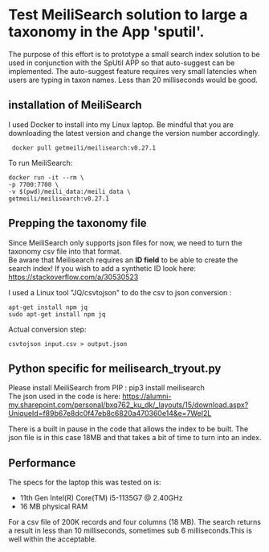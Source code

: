 # Test MeiliSearch solution to large a taxonomy in the App 'sputil'.

The purpose of this effort is to prototype a small search index solution to be used in conjunction with the SpUtil APP so that auto-suggest can be implemented. The auto-suggest feature requires very small latencies when users are typing in taxon names. Less than 20 milliseconds would be good.

## installation of MeiliSearch

I used Docker to install into my Linux laptop. Be mindful that you are downloading the latest version and change the version number accordingly.  

``` docker pull getmeili/meilisearch:v0.27.1```  

To run MeiliSearch:
```
docker run -it --rm \
-p 7700:7700 \
-v $(pwd)/meili_data:/meili_data \
getmeili/meilisearch:v0.27.1
```  


## Prepping the taxonomy file
Since MeiliSearch only supports json files for now, we need to turn the taxonomy csv file into that format.  
Be aware that Meilisearch requires an __ID field__ to be able to create the search index! If you wish to add a synthetic ID look here: https://stackoverflow.com/a/30530523
    
I used a Linux tool "JQ/csvtojson" to do the csv to json conversion :
```
apt-get install npm jq  
sudo apt-get install npm jq  
```  
Actual conversion step: 
```
csvtojson input.csv > output.json

```  


## Python specific for meilisearch_tryout.py  
Please install MeiliSearch from PIP : pip3 install meilisearch  
The json used in the code is here: https://alumni-my.sharepoint.com/personal/bxq762_ku_dk/_layouts/15/download.aspx?UniqueId=f89b67e8dc0f47eb8c6820a470360e14&e=7WeI2L  

There is a built in pause in the code that allows the index to be built. The json file is in this case 18MB and that takes a bit of time to turn into an index. 

## Performance  
The specs for the laptop this was tested on is:  
- 11th Gen Intel(R) Core(TM) i5-1135G7 @ 2.40GHz  
- 16 MB physical RAM

For a csv file of 200K records and four columns (18 MB). The search returns a result in less than 10 milliseconds, sometimes sub 6 milliseconds.This is well within the acceptable.


